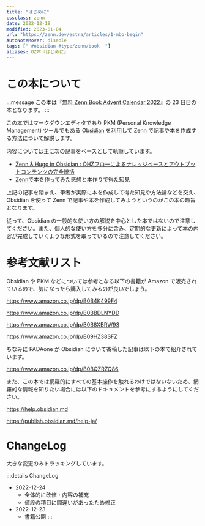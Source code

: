 ```yaml
---
title: "はじめに"
cssclass: zenn
date: 2022-12-19
modified: 2023-01-04
url: "https://zenn.dev/estra/articles/1-mbo-begin"
AutoNoteMover: disable
tags: [" #obsidian #type/zenn/book  "]
aliases: OZ本『はじめに』
---
```


# この本について

:::message
この本は『[無料 Zenn Book Advent Calendar 2022](https://adventar.org/calendars/8063)』の 23 日目の本となります。
:::

この本ではマークダウンエディタであり PKM (Personal Knowledge Management) ツールでもある [Obsidian](https://obsidian.md) を利用して Zenn で記事や本を作成する方法について解説します。

内容については主に次の記事をベースとして執筆しています。

- [Zenn & Hugo in Obsidian : OHZフローによるナレッジベースとアウトプットコンテンツの完全統括](https://zenn.dev/estra/articles/ohzflow-zenn-hugo-obsidian)
- [Zennで本を作ってみた感想と本作りで得た知見](https://zenn.dev/estra/articles/zenn-book-making-impression)

上記の記事を踏まえ、筆者が実際に本を作成して得た知見や方法論などを交え、Obsidian を使って Zenn で記事や本を作成してみようというのがこの本の趣旨となります。

従って、Obsidian の一般的な使い方の解説を中心とした本ではないので注意してください。また、個人的な使い方を多分に含み、定期的な更新によって本の内容が完成していくような形式を取っているので注意してください。

# 参考文献リスト

Obsidian や PKM などについては参考となる以下の書籍が Amazon で販売されているので、気になったら購入してみるのが良いでしょう。

https://www.amazon.co.jp/dp/B0B4K499F4

https://www.amazon.co.jp/dp/B0BBDLNYDD

https://www.amazon.co.jp/dp/B0B8XBRW93

https://www.amazon.co.jp/dp/B09HZ38SFZ

ちなみに PADAone が Obsidian について寄稿した記事は以下の本で紹介されています。

https://www.amazon.co.jp/dp/B0BQZRZQ86

また、この本では網羅的にすべての基本操作を触れるわけではないないため、網羅的な情報を知りたい場合には以下のドキュメントを参考にするようにしてください。

https://help.obsidian.md

https://publish.obsidian.md/help-ja/

# ChangeLog

大きな変更のみトラッキングしています。

:::details ChangeLog
- 2022-12-24
  - 全体的に改修・内容の補充
  - 値段の項目に間違いがあったため修正
- 2022-12-23
  - 書籍公開
:::
